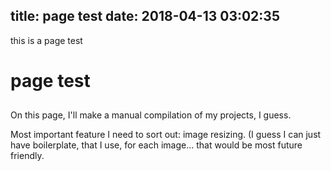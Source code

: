 title: page test
date: 2018-04-13 03:02:35
---
this is a page test 
# page test
##

On this page, I'll make a manual compilation of my projects, I guess.

Most important feature I need to sort out: image resizing. (I guess I can just have boilerplate, that I use, for each image... that would be most future friendly.


